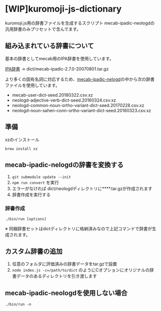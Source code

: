# [WIP]kuromoji-js-dictionary

kuromoji.js用の辞書ファイルを生成するスクリプト
mecab-ipadic-neologdの汎用辞書のみプリセットで含んでます。

## 組み込まれている辞書について

基本の辞書としてmecab用のIPA辞書を使用しています。

[IPA辞書](http://taku910.github.io/mecab/#download) -> dict/mecab-ipadic-2.7.0-20070801.tar.gz

より多くの固有名詞に対応するため、[mecab-ipadic-nelogd](https://github.com/neologd/mecab-ipadic-neologd)の中から次の辞書ファイルを使用しています。

- mecab-user-dict-seed.20180322.csv.xz
- neologd-adjective-verb-dict-seed.20160324.csv.xz
- neologd-common-noun-ortho-variant-dict-seed.20170228.csv.xz
- neologd-noun-sahen-conn-ortho-variant-dict-seed.20160323.csv.xz

## 準備

xzのインストール

```
brew install xz
```

## mecab-ipadic-nelogdの辞書を変換する

1. `git submodule update --init`
2. `npm run convert` を実行
3. エラーがなければ dict/neologdディレクトリに****.tar.gzが作成されます
4. 辞書作成を実行する

### 辞書作成

```
./bin/run [options]
```

※ 同梱辞書セットはdictディレクトリに格納済みなので上記コマンドで辞書が生成されます。

## カスタム辞書の追加

1. 任意のフォルダに評価済みの辞書データをtar.gzで設置
2. `node index.js -c=/path/to/dict` のようにCオプションにオリジナルの辞書データのあるディレクトリを引き渡します

## mecab-ipadic-neologdを使用しない場合

`./bin/run -n`
